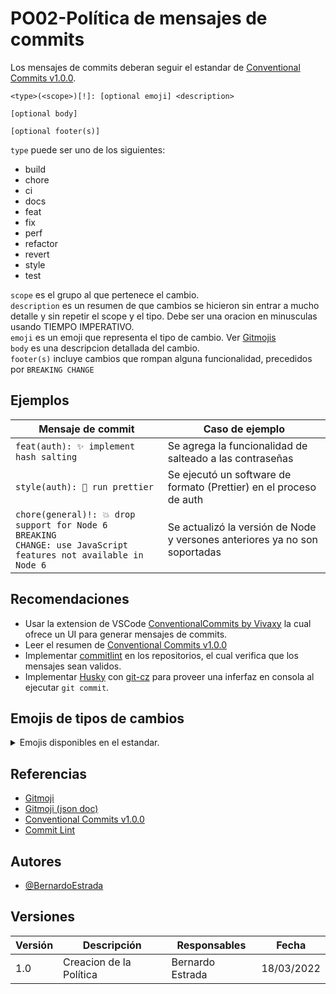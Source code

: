 # PO02-Política de mensajes de commits

Los mensajes de commits deberan seguir el estandar de [Conventional Commits v1.0.0](https://www.conventionalcommits.org/en/v1.0.0/#summary).

```text
<type>(<scope>)[!]: [optional emoji] <description>

[optional body]

[optional footer(s)]
```

`type` puede ser uno de los siguientes:

- build
- chore
- ci
- docs
- feat
- fix
- perf
- refactor
- revert
- style
- test

`scope` es el grupo al que pertenece el cambio.  
`description` es un resumen de que cambios se hicieron sin entrar a mucho detalle y sin repetir el scope y el tipo. Debe ser una oracion en minusculas usando TIEMPO IMPERATIVO.  
`emoji` es un emoji que representa el tipo de cambio. Ver [Gitmojis](#emojis-de-tipos-de-cambios)  
`body` es una descripcion detallada del cambio.  
`footer(s)` incluye cambios que rompan alguna funcionalidad, precedidos por `BREAKING CHANGE`

## Ejemplos

| Mensaje de commit | Caso de ejemplo |
| ----------------- | --------------- |
| `feat(auth): ✨ implement hash salting` | Se agrega la funcionalidad de salteado a las contraseñas |
| `style(auth): 🎨 run prettier` | Se ejecutó un software de formato (Prettier) en el proceso de auth |
| <code>chore(general)!: 💥 drop support for Node 6<br/>BREAKING CHANGE: use JavaScript features not available in Node 6</code> | Se actualizó la versión de Node y versones anteriores ya no son soportadas |


## Recomendaciones

- Usar la extension de VSCode [ConventionalCommits by Vivaxy](https://marketplace.visualstudio.com/items?itemName=vivaxy.vscode-conventional-commits) la cual ofrece un UI para generar mensajes de commits.
- Leer el resumen de [Conventional Commits v1.0.0](https://www.conventionalcommits.org/en/v1.0.0/#summary)
- Implementar [commitlint](https://commitlint.js.org) en los repositorios, el cual verifica que los mensajes sean validos.
- Implementar [Husky](https://typicode.github.io/husky) con [git-cz](https://www.npmjs.com/package/git-cz) para proveer una inferfaz en consola al ejecutar `git commit`.

## Emojis de tipos de cambios

<details>
  <summary>Emojis disponibles en el estandar.</summary>

Actualizado 18/03/2022. Para nuevas versiones ver [Gitmoji](https://github.com/carloscuesta/gitmoji/blob/master/src/data/gitmojis.json)

🎨 - Improve structure / format of the code.  
⚡️ - Improve performance.  
🔥 - Remove code or files.  
🐛 - Fix a bug.  
🚑️ - Critical hotfix.  
✨ - Introduce new features.  
📝 - Add or update documentation.  
🚀 - Deploy stuff.  
💄 - Add or update the UI and style files.  
🎉 - Begin a project.  
✅ - Add, update, or pass tests.  
🔒️ - Fix security issues.  
🔐 - Add or update secrets.  
🔖 - Release / Version tags.  
🚨 - Fix compiler / linter warnings.  
🚧 - Work in progress.  
💚 - Fix CI Build.  
⬇️ - Downgrade dependencies.  
⬆️ - Upgrade dependencies.  
📌 - Pin dependencies to specific versions.  
👷 - Add or update CI build system.  
📈 - Add or update analytics or track code.  
♻️ - Refactor code.  
➕ - Add a dependency.  
➖ - Remove a dependency.  
🔧 - Add or update configuration files.  
🔨 - Add or update development scripts.  
🌐 - Internationalization and localization.  
✏️ - Fix typos.  
💩 - Write bad code that needs to be improved.  
⏪️ - Revert changes.  
🔀 - Merge branches.  
📦️ - Add or update compiled files or packages.  
👽️ - Update code due to external API changes.  
🚚 - Move or rename resources (e.g.: files, paths, routes).  
📄 - Add or update license.  
💥 - Introduce breaking changes.  
🍱 - Add or update assets.  
♿️ - Improve accessibility.  
💡 - Add or update comments in source code.  
🍻 - Write code drunkenly.  
💬 - Add or update text and literals.  
🗃️ - Perform database related changes.  
🔊 - Add or update logs.  
🔇 - Remove logs.  
👥 - Add or update contributor(s).  
🚸 - Improve user experience / usability.  
🏗️ - Make architectural changes.  
📱 - Work on responsive design.  
🤡 - Mock things.  
🥚 - Add or update an easter egg.  
🙈 - Add or update a .gitignore file.  
📸 - Add or update snapshots.  
⚗️ - Perform experiments.  
🔍️ - Improve SEO.  
🏷️ - Add or update types.  
🌱 - Add or update seed files.  
🚩 - Add, update, or remove feature flags.  
🥅 - Catch errors.  
💫 - Add or update animations and transitions.  
🗑️ - Deprecate code that needs to be cleaned up.  
🛂 - Work on code related to authorization, roles and permissions.  
🩹 - Simple fix for a non-critical issue.  
🧐 - Data exploration/inspection.  
⚰️ - Remove dead code.  
🧪 - Add a failing test.  
👔 - Add or update business logic  
🩺 - Add or update healthcheck.  
🧱 - Infrastructure related changes.  
🧑‍💻 - Improve developer experience.  
</details>

## Referencias

- [Gitmoji](https://gitmoji.dev/)
- [Gitmoji (json doc)](https://github.com/carloscuesta/gitmoji/blob/master/src/data/gitmojis.json)
- [Conventional Commits v1.0.0](https://www.conventionalcommits.org/en/v1.0.0)
- [Commit Lint](https://commitlint.js.org/)

## Autores

- [@BernardoEstrada](https://www.github.com/BernardoEstrada)

## Versiones

| Versión | Descripción                                  | Responsables     | Fecha      |
| ------- | -------------------------------------------- | ---------------- | ---------- |
| 1.0     | Creacion de la Política                      | Bernardo Estrada | 18/03/2022 |

